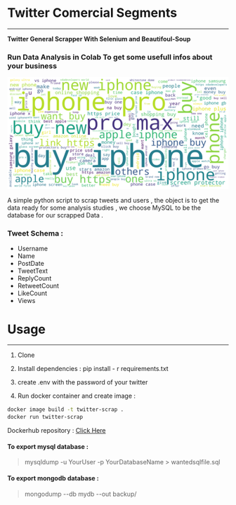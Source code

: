 # Twitter Comercial Segments

---

**Twitter General Scrapper With Selenium and Beautifoul-Soup**

### Run Data Analysis in Colab To get some usefull infos about your business

![Data Analysis](analys_result.png)

A simple python script to scrap tweets and users , the object is to get the data ready for some analysis studies , we choose MySQL to be the database for our scrapped Data .

### Tweet Schema :

- Username
- Name
- PostDate
- TweetText
- ReplyCount
- RetweetCount
- LikeCount
- Views

# Usage

---

1. Clone

2. Install dependencies : pip install - r requirements.txt

3. create .env with the password of your twitter

4. Run docker container and create image :

```bash
docker image build -t twitter-scrap .
docker run twitter-scrap
```

Dockerhub repository : [Click Here](https://hub.docker.com/repository/docker/ayoubkassi/twitter-scrap/general)

#### To export mysql database :

> mysqldump -u YourUser -p YourDatabaseName > wantedsqlfile.sql

#### To export mongodb database :

> mongodump --db mydb --out backup/
